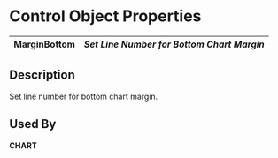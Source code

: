 # Control Object Properties

**MarginBottom** |  **_Set Line Number for Bottom Chart Margin_**  
---|---  
  
## Description

Set line number for bottom chart margin.

## Used By

**CHART**
